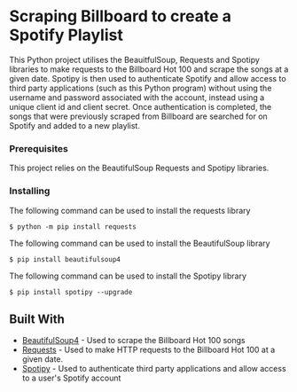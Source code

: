 # Scraping Billboard to create a Spotify Playlist

This Python project utilises the BeauitfulSoup, Requests and Spotipy libraries to make requests to the Billboard Hot 100 and scrape the songs at a given date. Spotipy is then used to authenticate Spotify and allow access to third party applications (such as this Python program) without using the username and password associated with the account, instead using a unique client id and client secret. Once authentication is completed, the songs that were previously scraped from Billboard are searched for on Spotify and added to a new playlist. 



### Prerequisites

This project relies on the BeautifulSoup Requests and Spotipy libraries.

### Installing

The following command can be used to install the requests library

```
$ python -m pip install requests
```
The following command can be used to install the BeautifulSoup library

```
$ pip install beautifulsoup4
```

The following command can be used to install the Spotipy library

```
$ pip install spotipy --upgrade
```



## Built With

* [BeautifulSoup4](https://beautiful-soup-4.readthedocs.io/en/latest/#) - Used to scrape the Billboard Hot 100 songs 
* [Requests](https://pypi.org/project/requests/) - Used to make HTTP requests to the Billboard Hot 100 at a given date.
* [Spotipy](https://spotipy.readthedocs.io/en/2.19.0/) - Used to authenticate third party applications and allow access to a user's Spotify account
